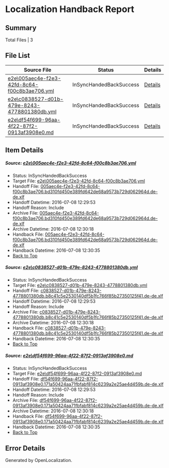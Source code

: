 # <a name='report-top'></a> Localization Handback Report

## Summary
 Total Files | 3

## File List
 Source File | Status | Details 
 ----------- | ------ | ------- 
 [e2e\005aec4e-f2e3-42fd-8c64-f00c8b3ae706.yml](https://github.com/OpenLocalizationTestOrg/oltest/blob/75fb004d033610cfa9f34aee5518796422e44e9d/e2e/005aec4e-f2e3-42fd-8c64-f00c8b3ae706.yml) | InSyncHandedBackSuccess | [Details](#093efa2df94761bb0ab2ef80827613232634e61f1)
 [e2e\c0838527-d01b-479e-8243-4778801380db.yml](https://github.com/OpenLocalizationTestOrg/oltest/blob/75fb004d033610cfa9f34aee5518796422e44e9d/e2e/c0838527-d01b-479e-8243-4778801380db.yml) | InSyncHandedBackSuccess | [Details](#44e54b715a41a210f24bd508b09d8b72b4ff089c5)
 [e2e\df54f699-96aa-4f22-87f2-0913af3908e0.md](https://github.com/OpenLocalizationTestOrg/oltest/blob/75fb004d033610cfa9f34aee5518796422e44e9d/e2e/df54f699-96aa-4f22-87f2-0913af3908e0.md) | InSyncHandedBackSuccess | [Details](#7d70d55ce233338110d81fcfb6379f72e86b70f76)

## Item Details
##### <a name='093efa2df94761bb0ab2ef80827613232634e61f1'></a> Source: [e2e\005aec4e-f2e3-42fd-8c64-f00c8b3ae706.yml](https://github.com/OpenLocalizationTestOrg/oltest/blob/75fb004d033610cfa9f34aee5518796422e44e9d/e2e/005aec4e-f2e3-42fd-8c64-f00c8b3ae706.yml)
* Status: InSyncHandedBackSuccess
* Target File: [e2e\005aec4e-f2e3-42fd-8c64-f00c8b3ae706.yml](https://github.com/OpenLocalizationTestOrg/oltest-dede-fly/blob/4a290f588d8fac42fb490ca112ddebd9e534512f/e2e/005aec4e-f2e3-42fd-8c64-f00c8b3ae706.yml)
* Handoff File: [005aec4e-f2e3-42fd-8c64-f00c8b3ae706.bd310fd450e389fd642de68a9573b729d062964d.de-de.xlf](https://github.com/OpenLocalizationTestOrg/olhandoff-e2e/blob/f1111ea7e3fdeb032bd1fb9e5d3fbc5cef26098a/ol-handoff/OpenLocalizationTestOrg/oltest-dede-fly/ci/ht/005aec4e-f2e3-42fd-8c64-f00c8b3ae706.bd310fd450e389fd642de68a9573b729d062964d.de-de.xlf)
* Handoff Datetime: 2016-07-08 12:29:53
* Handoff Reason: Include
* Archive File: [005aec4e-f2e3-42fd-8c64-f00c8b3ae706.bd310fd450e389fd642de68a9573b729d062964d.de-de.xlf](https://github.com/OpenLocalizationTestOrg/olhandoff-e2e/blob/f23a0df3ac9c69f1c2f8f895ce81142211b9b6f3/ol-archive/OpenLocalizationTestOrg/oltest-dede-fly/ci/ht/005aec4e-f2e3-42fd-8c64-f00c8b3ae706.bd310fd450e389fd642de68a9573b729d062964d.de-de.xlf)
* Archive Datetime: 2016-07-08 12:30:18
* Handback File: [005aec4e-f2e3-42fd-8c64-f00c8b3ae706.bd310fd450e389fd642de68a9573b729d062964d.de-de.xlf](https://github.com/OpenLocalizationTestOrg/olhandback-e2e/blob/86d67fd6d8b18a776e4b278d6e8505b9c9b59520/ol-handback/OpenLocalizationTestOrg/oltest-dede-fly/ci/ht/005aec4e-f2e3-42fd-8c64-f00c8b3ae706.bd310fd450e389fd642de68a9573b729d062964d.de-de.xlf)
* Handback Datetime: 2016-07-08 12:30:35
* [Back to Top](#report-top)

##### <a name='44e54b715a41a210f24bd508b09d8b72b4ff089c5'></a> Source: [e2e\c0838527-d01b-479e-8243-4778801380db.yml](https://github.com/OpenLocalizationTestOrg/oltest/blob/75fb004d033610cfa9f34aee5518796422e44e9d/e2e/c0838527-d01b-479e-8243-4778801380db.yml)
* Status: InSyncHandedBackSuccess
* Target File: [e2e\c0838527-d01b-479e-8243-4778801380db.yml](https://github.com/OpenLocalizationTestOrg/oltest-dede-fly/blob/4a290f588d8fac42fb490ca112ddebd9e534512f/e2e/c0838527-d01b-479e-8243-4778801380db.yml)
* Handoff File: [c0838527-d01b-479e-8243-4778801380db.b8c41c5e2530140df5b1fc766f85b27350125f41.de-de.xlf](https://github.com/OpenLocalizationTestOrg/olhandoff-e2e/blob/f1111ea7e3fdeb032bd1fb9e5d3fbc5cef26098a/ol-handoff/OpenLocalizationTestOrg/oltest-dede-fly/ci/ht/c0838527-d01b-479e-8243-4778801380db.b8c41c5e2530140df5b1fc766f85b27350125f41.de-de.xlf)
* Handoff Datetime: 2016-07-08 12:29:53
* Handoff Reason: Include
* Archive File: [c0838527-d01b-479e-8243-4778801380db.b8c41c5e2530140df5b1fc766f85b27350125f41.de-de.xlf](https://github.com/OpenLocalizationTestOrg/olhandoff-e2e/blob/f23a0df3ac9c69f1c2f8f895ce81142211b9b6f3/ol-archive/OpenLocalizationTestOrg/oltest-dede-fly/ci/ht/c0838527-d01b-479e-8243-4778801380db.b8c41c5e2530140df5b1fc766f85b27350125f41.de-de.xlf)
* Archive Datetime: 2016-07-08 12:30:18
* Handback File: [c0838527-d01b-479e-8243-4778801380db.b8c41c5e2530140df5b1fc766f85b27350125f41.de-de.xlf](https://github.com/OpenLocalizationTestOrg/olhandback-e2e/blob/86d67fd6d8b18a776e4b278d6e8505b9c9b59520/ol-handback/OpenLocalizationTestOrg/oltest-dede-fly/ci/ht/c0838527-d01b-479e-8243-4778801380db.b8c41c5e2530140df5b1fc766f85b27350125f41.de-de.xlf)
* Handback Datetime: 2016-07-08 12:30:35
* [Back to Top](#report-top)

##### <a name='7d70d55ce233338110d81fcfb6379f72e86b70f76'></a> Source: [e2e\df54f699-96aa-4f22-87f2-0913af3908e0.md](https://github.com/OpenLocalizationTestOrg/oltest/blob/75fb004d033610cfa9f34aee5518796422e44e9d/e2e/df54f699-96aa-4f22-87f2-0913af3908e0.md)
* Status: InSyncHandedBackSuccess
* Target File: [e2e\df54f699-96aa-4f22-87f2-0913af3908e0.md](https://github.com/OpenLocalizationTestOrg/oltest-dede-fly/blob/4a290f588d8fac42fb490ca112ddebd9e534512f/e2e/df54f699-96aa-4f22-87f2-0913af3908e0.md)
* Handoff File: [df54f699-96aa-4f22-87f2-0913af3908e0.171a50424aa71fbfabf814c6239a2e25ae4d459b.de-de.xlf](https://github.com/OpenLocalizationTestOrg/olhandoff-e2e/blob/f1111ea7e3fdeb032bd1fb9e5d3fbc5cef26098a/ol-handoff/OpenLocalizationTestOrg/oltest-dede-fly/ci/ht/df54f699-96aa-4f22-87f2-0913af3908e0.171a50424aa71fbfabf814c6239a2e25ae4d459b.de-de.xlf)
* Handoff Datetime: 2016-07-08 12:29:53
* Handoff Reason: Include
* Archive File: [df54f699-96aa-4f22-87f2-0913af3908e0.171a50424aa71fbfabf814c6239a2e25ae4d459b.de-de.xlf](https://github.com/OpenLocalizationTestOrg/olhandoff-e2e/blob/f23a0df3ac9c69f1c2f8f895ce81142211b9b6f3/ol-archive/OpenLocalizationTestOrg/oltest-dede-fly/ci/ht/df54f699-96aa-4f22-87f2-0913af3908e0.171a50424aa71fbfabf814c6239a2e25ae4d459b.de-de.xlf)
* Archive Datetime: 2016-07-08 12:30:18
* Handback File: [df54f699-96aa-4f22-87f2-0913af3908e0.171a50424aa71fbfabf814c6239a2e25ae4d459b.de-de.xlf](https://github.com/OpenLocalizationTestOrg/olhandback-e2e/blob/86d67fd6d8b18a776e4b278d6e8505b9c9b59520/ol-handback/OpenLocalizationTestOrg/oltest-dede-fly/ci/ht/df54f699-96aa-4f22-87f2-0913af3908e0.171a50424aa71fbfabf814c6239a2e25ae4d459b.de-de.xlf)
* Handback Datetime: 2016-07-08 12:30:35
* [Back to Top](#report-top)


## Error Details

Generated by OpenLocalization.
